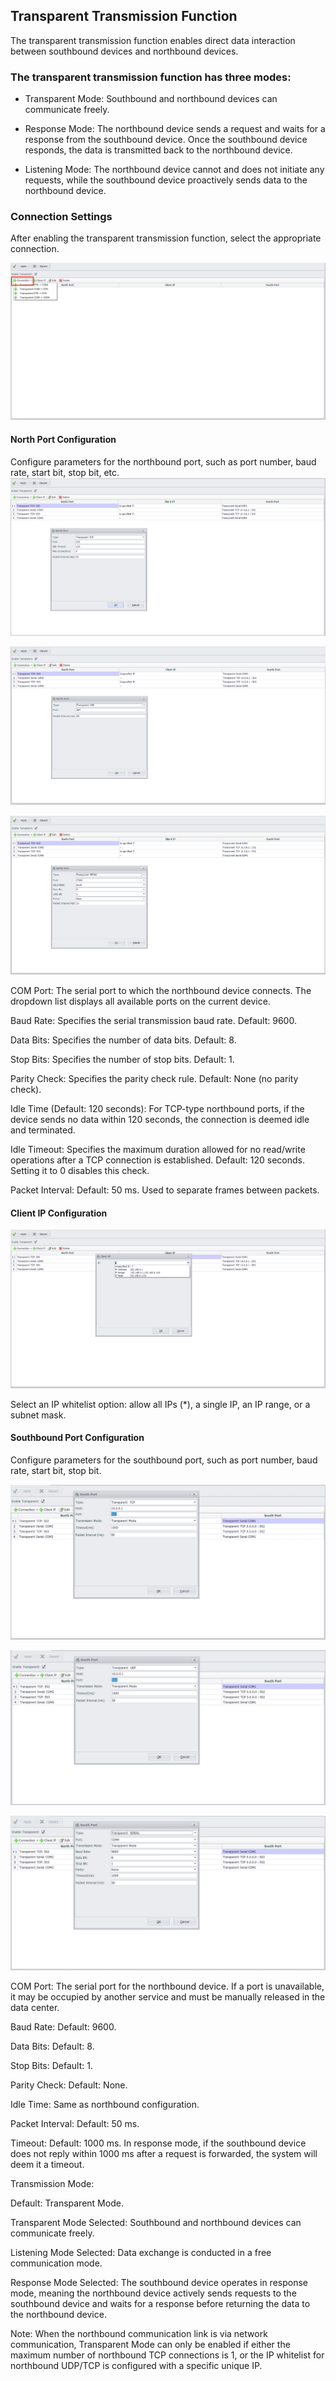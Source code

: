 ﻿## Transparent Transmission Function

The transparent transmission function enables direct data interaction between southbound devices and northbound devices.

### The transparent transmission function has three modes:

* Transparent Mode: Southbound and northbound devices can communicate freely.

* Response Mode: The northbound device sends a request and waits for a response from the southbound device. Once the southbound device responds, the data is transmitted back to the northbound device.

* Listening Mode: The northbound device cannot and does not initiate any requests, while the southbound device proactively sends data to the northbound device.

### Connection Settings

After enabling the transparent transmission function, select the appropriate connection.

![](Transparent.001.png)



#### North Port Configuration

Configure parameters for the northbound port, such as port number, baud rate, start bit, stop bit, etc.![](Transparent.002.png)

![](Transparent.003.png)

![](Transparent.004.png)

COM Port: The serial port to which the northbound device connects. The dropdown list displays all available ports on the current device.

Baud Rate: Specifies the serial transmission baud rate. Default: 9600.

Data Bits: Specifies the number of data bits. Default: 8.

Stop Bits: Specifies the number of stop bits. Default: 1.

Parity Check: Specifies the parity check rule. Default: None (no parity check).

Idle Time (Default: 120 seconds): For TCP-type northbound ports, if the device sends no data within 120 seconds, the connection is deemed idle and terminated.

Idle Timeout: Specifies the maximum duration allowed for no read/write operations after a TCP connection is established. Default: 120 seconds. Setting it to 0 disables this check.

Packet Interval: Default: 50 ms. Used to separate frames between packets.

#### Client IP Configuration

![](Transparent.005.png)

Select an IP whitelist option: allow all IPs (\*), a single IP, an IP range, or a subnet mask.

#### Southbound Port Configuration

Configure parameters for the southbound port, such as port number, baud rate, start bit, stop bit.

![](Transparent.006.png)

![](Transparent.007.png)

![](Transparent.008.png)

COM Port: The serial port for the northbound device. If a port is unavailable, it may be occupied by another service and must be manually released in the data center.

Baud Rate: Default: 9600.

Data Bits: Default: 8.

Stop Bits: Default: 1.

Parity Check: Default: None.

Idle Time: Same as northbound configuration.

Packet Interval: Default: 50 ms.

Timeout: Default: 1000 ms. In response mode, if the southbound device does not reply within 1000 ms after a request is forwarded, the system will deem it a timeout.

Transmission Mode:

Default: Transparent Mode.

Transparent Mode Selected: Southbound and northbound devices can communicate freely.

Listening Mode Selected: Data exchange is conducted in a free communication mode.

Response Mode Selected: The southbound device operates in response mode, meaning the northbound device actively sends requests to the southbound device and waits for a response before returning the data to the northbound device.

Note:
When the northbound communication link is via network communication, Transparent Mode can only be enabled if either the maximum number of northbound TCP connections is 1, or the IP whitelist for northbound UDP/TCP is configured with a specific unique IP.
